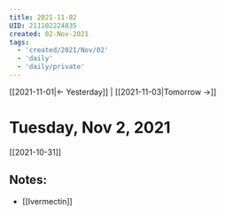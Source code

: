 ```yaml
---
title: 2021-11-02
UID: 211102224835
created: 02-Nov-2021
tags:
  - 'created/2021/Nov/02'
  - 'daily'
  - 'daily/private'
---
```

[[2021-11-01|<- Yesterday]] | [[2021-11-03|Tomorrow ->]]
# Tuesday, Nov 2, 2021
[[2021-10-31]]
## Notes:
- [[Ivermectin]]

